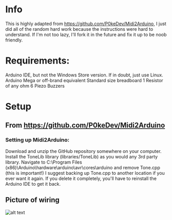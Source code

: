 # Info
This is highly adapted from https://github.com/P0keDev/Midi2Arduino, I just did all of the random hard work because the instructions were hard to understand. If I'm not too lazy, I'll fork it in the future and fix it up to be noob friendly.

# Requirements:
Arduino IDE, but not the Windows Store version. If in doubt, just use Linux.
Arduino Mega or off-brand equivalent
Standard size breadboard
1 Resistor of any ohm
6 Piezo Buzzers

# Setup
## From https://github.com/P0keDev/Midi2Arduino

### Setting up Midi2Arduino:
  Download and unzip the GitHub repository somewhere on your computer.
  Install the ToneLib library (libraries/ToneLib) as you would any 3rd party library.
  Navigate to C:\Program Files (x86)\Arduino\hardware\arduino\avr\cores\arduino and remove Tone.cpp (this is important!) I suggest backing up Tone.cpp to another  location if you ever want it again. If you delete it completely, you'll have to reinstall the Arduino IDE to get it back.

## Picture of wiring
![alt text](https://github.com/swindlesmccoop/bad-apple-arduino/blob/main/wiring.png?raw=true)
